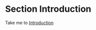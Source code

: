 # Section Introduction

  Take me to [Introduction](https://kodekloud.com/courses/539883/lectures/9808337)